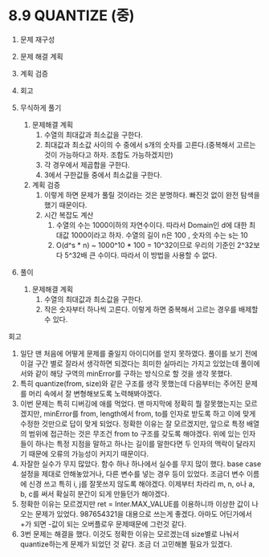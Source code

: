 8.9 QUANTIZE (중)
===
1. 문제 재구성
2. 문제 해결 계획
3. 계획 검증
4. 회고


1. 무식하게 풀기
    1. 문제해결 계획
        1. 수열의 최대값과 최소값을 구한다.
        2. 최대값과 최소값 사이의 수 중에서 s개의 숫자를 고른다.(중복해서 고르는 것이 가능하다고 하자. 조합도 가능하겠지만)
        3. 각 경우에서 제곱합을 구한다.
        4. 3에서 구한값들 중에서 최소값을 구한다.
    2. 계획 검증
        1. 이렇게 하면 문제가 풀릴 것이라는 것은 분명하다. 빠진것 없이 완전 탐색을 했기 때문이다.
        2. 시간 복잡도 계산
            1. 수열의 수는 1000이하의 자연수이다. 따라서 Domain인 d에 대한 최대값 1000이라고 하자. 수열의 길이 n은 100 , 숫자의 수는 s는 10
            2. O(d^s * n) ~ 1000^10 * 100 = 10^32이므로 우리의 기준인 2^32보다 5^32배 큰 수이다. 따라서 이 방법을 사용할 수 없다.
             
2. 풀이
    1. 문제해결 계획
        1. 수열의 최대값과 최소값을 구한다.
        2. 작은 숫자부터 하나씩 고른다. 이렇게 하면 중복해서 고르는 경우를 배제할 수 있다.
 
회고

1. 일단 맨 처음에 어떻게 문제를 줄일지 아이디어를 얻지 못하였다. 풀이를 보기 전에 이걸 구간 별로 잘라서 생각하면 되겠다는 희미한 실마리는 가지고 있었는데 풀이에서와 같이 해당 구역의 minError를 구하는 방식으로 할 것을 생각 못했다.
2. 특히 quantize(from, size)와 같은 구조를 생각 못했는데 다음부터는 주어진 문제를 머리 속에서 잘 변형해보도록 노력해봐야겠다.
3. 이번 문제는 특히 디버깅에 애를 먹었다. 맨 마지막에 정확히 뭘 잘못했는지는 모르겠지만, minError를 from, length에서 from, to를 인자로 받도록 하고 이에 맞게 수정한 것만으로 답이 맞게 되었다. 정확한 이유는 잘 모르겠지만, 앞으로 특정 배열의 범위에 접근하는 것은 무조건 from to 구조를 갖도록 해야겠다. 위에 있는 인자들이 하나는 특정 지점을 말하고 하나는 길이를 말한다면 두 인자의 맥락이 달라지기 때문에 오류의 가능성이 커지기 때문이다.
4. 자잘한 실수가 무지 많았다. 함수 하나 하나에서 실수를 무지 많이 했다. base case설정을 제대로 안해놓았거나, 다른 변수를 넣는 경우 등이 있었다. 조금더 변수 이름에 신경 쓰고 특히 i, j를 잘못쓰지 않도록 해야겠다. 이제부터 차라리 m, n, o나 a, b, c를 써서 확실히 분간이 되게 만들던가 해야겠다.
5. 정확한 이유는 모르겠지만 ret = Inter.MAX_VALUE를 이용하니까 이상한 값이 나오는 문제가 있었다. 987654321을 대용으로 쓰는게 좋겠다. 아마도 어딘가에서 +가 되면 -값이 되는 오버플로우 문제때문에 그런것 같다.
6. 3번 문제는 해결을 했다. 이것도 정확한 이유는 모르겠는데 size별로 나눠서 quantize하는게 문제가 되었던 것 같다. 조금 더 고민해볼 필요가 있겠다.